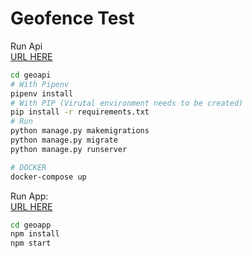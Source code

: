 # Geofence Test

Run Api <br>
[URL HERE](https://test-geofencing-gm-api.herokuapp.com/api/v1/tracking/)
```bash
cd geoapi
# With Pipenv
pipenv install
# With PIP (Virutal environment needs to be created)
pip install -r requirements.txt
# Run
python manage.py makemigrations
python manage.py migrate
python manage.py runserver

# DOCKER
docker-compose up
```
Run App: <br>
[URL HERE](https://test-geofencing-gm.herokuapp.com)
```bash
cd geoapp
npm install
npm start
```
